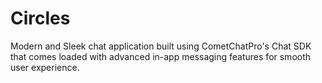 # Circles
Modern and Sleek chat application built using CometChatPro's Chat SDK that comes loaded with advanced in-app messaging features for smooth user experience.
